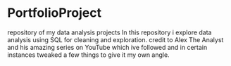 # PortfolioProject
repository of my data analysis projects
In this repository i explore data analysis using SQL for cleaning and exploration. credit to Alex The Analyst and his amazing series on YouTube which ive followed and in certain instances tweaked a few things to give it my own angle.
